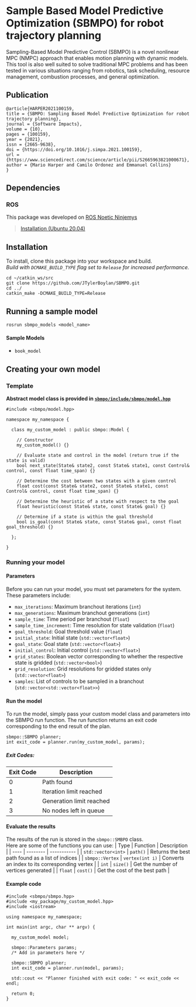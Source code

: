 # Sample Based Model Predictive Optimization (SBMPO) for robot trajectory planning

Sampling-Based Model Predictive Control (SBMPO) is a novel nonlinear MPC (NMPC) approach that enables
motion planning with dynamic models. This tool is also well suited to solve traditional MPC problems and has
been tested in various situations ranging from robotics, task scheduling, resource management, combustion
processes, and general optimization.

## Publication

```
@article{HARPER2021100159,
title = {SBMPO: Sampling Based Model Predictive Optimization for robot trajectory planning},
journal = {Software Impacts},
volume = {10},
pages = {100159},
year = {2021},
issn = {2665-9638},
doi = {https://doi.org/10.1016/j.simpa.2021.100159},
url = {https://www.sciencedirect.com/science/article/pii/S2665963821000671},
author = {Mario Harper and Camilo Ordonez and Emmanuel Collins}
}
```

## Dependencies
### ROS
This package was developed on [ROS Noetic Ninjemys](https://wiki.ros.org/noetic) 
> [Installation (Ubuntu 20.04)](https://wiki.ros.org/noetic/Installation/Ubuntu)   

## Installation
To install, clone this package into your workspace and build.  
*Build with `DCMAKE_BUILD_TYPE` flag set to `Release` for increased performance.*

```
cd ~/catkin_ws/src
git clone https://github.com/JTylerBoylan/SBMPO.git
cd ../
catkin_make -DCMAKE_BUILD_TYPE=Release
```


## Running a sample model
```
rosrun sbmpo_models <model_name>
```
#### Sample Models
- `book_model`


## Creating your own model
### Template
**Abstract model class is provided in [`sbmpo/include/sbmpo/model.hpp`](https://github.com/JTylerBoylan/SBMPO/blob/main/sbmpo/include/sbmpo/model.hpp)**
```
#include <sbmpo/model.hpp>

namespace my_namespace {

  class my_custom_model : public sbmpo::Model {
 
    // Constructor
    my_custom_model() {}
    
    // Evaluate state and control in the model (return true if the state is valid)
    bool next_state(State& state2, const State& state1, const Control& control, const float time_span) {}
    
    // Determine the cost between two states with a given control
    float cost(const State& state2, const State& state1, const Control& control, const float time_span) {}
    
    // Determine the heuristic of a state with respect to the goal
    float heuristic(const State& state, const State& goal) {}
    
    // Determine if a state is within the goal threshold
    bool is_goal(const State& state, const State& goal, const float goal_threshold) {}
  
  };

}
```
### Running your model
#### Parameters
Before you can run your model, you must set parameters for the system.  
These parameters include:  
- `max_iterations`: Maximum branchout iterations (`int`)
- `max_generations`: Maximum branchout generations (`int`)
- `sample_time`: Time period per branchout (`float`)
- `sample_time_increment`: Time resolution for state validation (`float`)
- `goal_threshold`: Goal threshold value (`float`)
- `initial_state`: Initial state (`std::vector<float>`)
- `goal_state`: Goal state (`std::vector<float>`)
- `initial_control`: Initial control (`std::vector<float>`)
- `grid_states`: Boolean vector corresponding to whether the respective state is gridded (`std::vector<bool>`)
- `grid_resolution`: Grid resolutions for gridded states only (`std::vector<float>`)
- `samples`: List of controls to be sampled in a branchout (`std::vector<std::vector<float>>`)

#### Run the model
To run the model, simply pass your custom model class and parameters into the SBMPO run function. The run function returns an exit code corresponding to the end result of the plan.
```
sbmpo::SBMPO planner;
int exit_code = planner.run(my_custom_model, params);
```

##### Exit Codes:
| Exit Code | Description |
| --------- | ----------- |
|     0     | Path found |
|     1     | Iteration limit reached |
|     2     | Generation limit reached |
|     3     | No nodes left in queue |

#### Evaluate the results
The results of the run is stored in the `sbmpo::SMBPO` class.  
Here are some of the functions you can use:
| Type | Function | Description |
| ---- | -------- | ----------- |
| `std::vector<int>` | `path()` | Returns the best path found as a list of indices |
| `sbmpo::Vertex` | `vertex(int i)` | Converts an index to its corresponding vertex |
| `int` | `size()` | Get the number of vertices generated |
| `float` | `cost()` | Get the cost of the best path |

#### Example code

```
#include <sbmpo/sbmpo.hpp>
#include <my_package/my_custom_model.hpp>
#include <iostream>

using namespace my_namespace;

int main(int argc, char ** argv) {

  my_custom_model model;

  sbmpo::Parameters params;
  /* Add in parameters here */
  
  sbmpo::SBMPO planner;
  int exit_code = planner.run(model, params);
  
  std::cout << "Planner finished with exit code: " << exit_code << endl;
  
  return 0;
}
```


